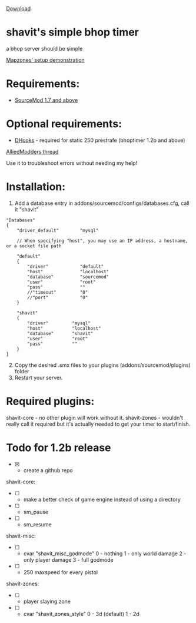 [Download](https://github.com/Shavitush/bhoptimer/releases)

# shavit's simple bhop timer
a bhop server should be simple

[Mapzones' setup demonstration](https://www.youtube.com/watch?v=oPKso2hoLw0)

# Requirements:
* [SourceMod 1.7 and above](http://www.sourcemod.net/downloads.php)

# Optional requirements:
* [DHooks](http://users.alliedmods.net/~drifter/builds/dhooks/2.0/) - required for static 250 prestrafe (bhoptimer 1.2b and above)

[AlliedModders thread](https://forums.alliedmods.net/showthread.php?t=265456)

Use it to troubleshoot errors without needing my help!

#  Installation:
1. Add a database entry in addons/sourcemod/configs/databases.cfg, call it "shavit"
```
"Databases"
{
	"driver_default"		"mysql"
	
	// When specifying "host", you may use an IP address, a hostname, or a socket file path
	
	"default"
	{
		"driver"			"default"
		"host"				"localhost"
		"database"			"sourcemod"
		"user"				"root"
		"pass"				""
		//"timeout"			"0"
		//"port"			"0"
	}
	
	"shavit"
	{
		"driver"         "mysql"
		"host"           "localhost"
		"database"       "shavit"
		"user"           "root"
		"pass"           ""
	}
}
```
2. Copy the desired .smx files to your plugins (addons/sourcemod/plugins) folder
3. Restart your server.

# Required plugins:
shavit-core - no other plugin will work without it.
shavit-zones - wouldn't really call it required but it's actually needed to get your timer to start/finish.

# Todo for 1.2b release
- [x] + create a github repo

shavit-core:
- [ ] * make a better check of game engine instead of using a directory
- [ ] + sm_pause
- [ ] + sm_resume

shavit-misc:
- [ ] + cvar "shavit_misc_godmode"
0 - nothing
1 - only world damage
2 - only player damage
3 - full godmode
- [ ] + 250 maxspeed for every pistol

shavit-zones:
- [ ] + player slaying zone
- [ ] + cvar "shavit_zones_style"
0 - 3d (default)
1 - 2d